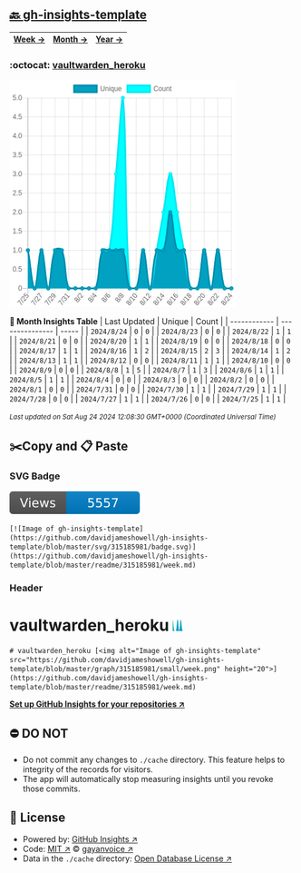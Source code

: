 ## [🔙 gh-insights-template](https://github.com/davidjameshowell/gh-insights-template)
| [**Week →**](https://github.com/davidjameshowell/gh-insights-template/blob/master/readme/315185981/week.md) | [**Month →**](https://github.com/davidjameshowell/gh-insights-template/blob/master/readme/315185981/month.md) | [**Year →**](https://github.com/davidjameshowell/gh-insights-template/blob/master/readme/315185981/year.md) |
 | ------------ | --------------- | ----- |

### :octocat: [vaultwarden_heroku](https://github.com/davidjameshowell/vaultwarden_heroku)
![Image of gh-insights-template](https://github.com/davidjameshowell/gh-insights-template/blob/master/graph/315185981/large/month.png)

**:calendar: Month Insights Table**
| Last Updated | Unique | Count |
 | ------------ | --------------- | ----- |
 | `2024/8/24` |  `0` | `0` |
 | `2024/8/23` |  `0` | `0` |
 | `2024/8/22` |  `1` | `1` |
 | `2024/8/21` |  `0` | `0` |
 | `2024/8/20` |  `1` | `1` |
 | `2024/8/19` |  `0` | `0` |
 | `2024/8/18` |  `0` | `0` |
 | `2024/8/17` |  `1` | `1` |
 | `2024/8/16` |  `1` | `2` |
 | `2024/8/15` |  `2` | `3` |
 | `2024/8/14` |  `1` | `2` |
 | `2024/8/13` |  `1` | `1` |
 | `2024/8/12` |  `0` | `0` |
 | `2024/8/11` |  `1` | `1` |
 | `2024/8/10` |  `0` | `0` |
 | `2024/8/9` |  `0` | `0` |
 | `2024/8/8` |  `1` | `5` |
 | `2024/8/7` |  `1` | `3` |
 | `2024/8/6` |  `1` | `1` |
 | `2024/8/5` |  `1` | `1` |
 | `2024/8/4` |  `0` | `0` |
 | `2024/8/3` |  `0` | `0` |
 | `2024/8/2` |  `0` | `0` |
 | `2024/8/1` |  `0` | `0` |
 | `2024/7/31` |  `0` | `0` |
 | `2024/7/30` |  `1` | `1` |
 | `2024/7/29` |  `1` | `1` |
 | `2024/7/28` |  `0` | `0` |
 | `2024/7/27` |  `1` | `1` |
 | `2024/7/26` |  `0` | `0` |
 | `2024/7/25` |  `1` | `1` |

<small><i>Last updated on Sat Aug 24 2024 12:08:30 GMT+0000 (Coordinated Universal Time)</i></small>

## ✂️Copy and 📋 Paste
### SVG Badge
[![Image of gh-insights-template](https://github.com/davidjameshowell/gh-insights-template/blob/master/svg/315185981/badge.svg)](https://github.com/davidjameshowell/gh-insights-template/blob/master/readme/315185981/week.md)
```readme
[![Image of gh-insights-template](https://github.com/davidjameshowell/gh-insights-template/blob/master/svg/315185981/badge.svg)](https://github.com/davidjameshowell/gh-insights-template/blob/master/readme/315185981/week.md)
```
### Header
# vaultwarden_heroku [<img alt="Image of gh-insights-template" src="https://github.com/davidjameshowell/gh-insights-template/blob/master/graph/315185981/small/week.png" height="20">](https://github.com/davidjameshowell/gh-insights-template/blob/master/readme/315185981/week.md)
```readme
# vaultwarden_heroku [<img alt="Image of gh-insights-template" src="https://github.com/davidjameshowell/gh-insights-template/blob/master/graph/315185981/small/week.png" height="20">](https://github.com/davidjameshowell/gh-insights-template/blob/master/readme/315185981/week.md)
```
[**Set up GitHub Insights for your repositories ↗️**](https://github.com/gayanvoice/github-insights)
## ⛔ DO NOT
- Do not commit any changes to `./cache` directory. This feature helps to integrity of the records for visitors.
- The app will automatically stop measuring insights until you revoke those commits.
## 📄 License
- Powered by: [GitHub Insights ↗️](https://github.com/gayanvoice/github-insights)
- Code: [MIT ↗️](./LICENSE) © [gayanvoice ↗️](https://github.com/gayanvoice)
- Data in the `./cache` directory: [Open Database License ↗️](https://opendatacommons.org/licenses/odbl/1-0/)